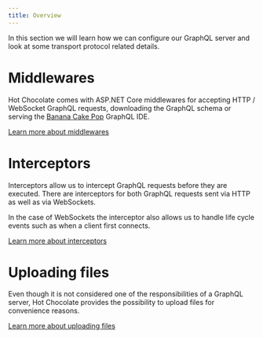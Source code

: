 ```yaml
---
title: Overview
---
```


In this section we will learn how we can configure our GraphQL server and look at some transport protocol related details.

# Middlewares

Hot Chocolate comes with ASP.NET Core middlewares for accepting HTTP / WebSocket GraphQL requests, downloading the GraphQL schema or serving the [Banana Cake Pop](/docs/bananacakepop) GraphQL IDE.

[Learn more about middlewares](/docs/hotchocolate/server/middlewares)

# Interceptors

Interceptors allow us to intercept GraphQL requests before they are executed. There are interceptors for both GraphQL requests sent via HTTP as well as via WebSockets.

In the case of WebSockets the interceptor also allows us to handle life cycle events such as when a client first connects.

[Learn more about interceptors](/docs/hotchocolate/server/interceptors)

# Uploading files

Even though it is not considered one of the responsibilities of a GraphQL server, Hot Chocolate provides the possibility to upload files for convenience reasons.

[Learn more about uploading files](/docs/hotchocolate/server/uploading-files)
